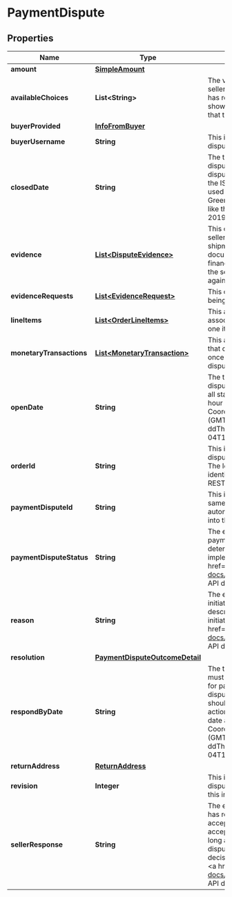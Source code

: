 # PaymentDispute

## Properties
Name | Type | Description | Notes
------------ | ------------- | ------------- | -------------
**amount** | [**SimpleAmount**](SimpleAmount.md) |  |  [optional]
**availableChoices** | **List&lt;String&gt;** | The value(s) returned in this array indicate the choices that the seller has when responding to the payment dispute. Once the seller has responded to the payment dispute, this field will no longer be shown, and instead, the sellerResponse field will show the decision that the seller made. |  [optional]
**buyerProvided** | [**InfoFromBuyer**](InfoFromBuyer.md) |  |  [optional]
**buyerUsername** | **String** | This is the eBay user ID of the buyer that initiated the payment dispute. |  [optional]
**closedDate** | **String** | The timestamp in this field shows the date/time when the payment dispute was closed, so this field is only returned for payment disputes in the CLOSED state. The timestamps returned here use the ISO-8601 24-hour date and time format, and the time zone used is Universal Coordinated Time (UTC), also known as Greenwich Mean Time (GMT), or Zulu. The ISO-8601 format looks like this: yyyy-MM-ddThh:mm.ss.sssZ. An example would be 2019-08-04T19:09:02.768Z. |  [optional]
**evidence** | [**List&lt;DisputeEvidence&gt;**](DisputeEvidence.md) | This container shows any evidence that has been provided by the seller to contest the payment dispute. Evidence may include shipment tracking information, proof of authentication documentation, image(s) to proof that an item is as described, or financial documentation/invoice. This container is only returned if the seller has provided at least one document used as evidence against the payment dispute. |  [optional]
**evidenceRequests** | [**List&lt;EvidenceRequest&gt;**](EvidenceRequest.md) | This container is returned if one or more evidence documents are being requested from the seller. |  [optional]
**lineItems** | [**List&lt;OrderLineItems&gt;**](OrderLineItems.md) | This array is used to identify one or more order line items associated with the payment dispute. There will always be at least one itemId/lineItemId pair returned in this array. |  [optional]
**monetaryTransactions** | [**List&lt;MonetaryTransaction&gt;**](MonetaryTransaction.md) | This array provide details about one or more monetary transactions that occur as part of a payment dispute. This array is only returned once one or more monetary transacations occur with a payment dispute. |  [optional]
**openDate** | **String** | The timestamp in this field shows the date/time when the payment dispute was opened. This field is returned for payment disputes in all states. The timestamps returned here use the ISO-8601 24-hour date and time format, and the time zone used is Universal Coordinated Time (UTC), also known as Greenwich Mean Time (GMT), or Zulu. The ISO-8601 format looks like this: yyyy-MM-ddThh:mm.ss.sssZ. An example would be 2019-08-04T19:09:02.768Z. |  [optional]
**orderId** | **String** | This is the unique identifier of the order involved in the payment dispute. Note: eBay rolled out a new Order ID format in June 2019. The legacy APIs still support the old and new order ID format to identify orders, but only the new order ID format is returned in REST-based API responses. |  [optional]
**paymentDisputeId** | **String** | This is the unique identifier of the payment dispute. This is the same identifier that is passed in to the call URI. This identifier is automatically created by eBay once the payment dispute comes into the eBay Managed Payments system. |  [optional]
**paymentDisputeStatus** | **String** | The enumeration value in this field gives the current status of the payment dispute. The status of a payment dispute partially determines other fields that are returned in the response. For implementation help, refer to &lt;a href&#x3D;&#x27;https://developer.ebay.com/api-docs/sell/fulfillment/types/api:DisputeStateEnum&#x27;&gt;eBay API documentation&lt;/a&gt; |  [optional]
**reason** | **String** | The enumeration value in this field gives the reason why the buyer initiated the payment dispute. See DisputeReasonEnum type for a description of the supported reasons that buyers can give for initiating a payment dispute. For implementation help, refer to &lt;a href&#x3D;&#x27;https://developer.ebay.com/api-docs/sell/fulfillment/types/api:DisputeReasonEnum&#x27;&gt;eBay API documentation&lt;/a&gt; |  [optional]
**resolution** | [**PaymentDisputeOutcomeDetail**](PaymentDisputeOutcomeDetail.md) |  |  [optional]
**respondByDate** | **String** | The timestamp in this field shows the date/time when the seller must response to a payment dispute, so this field is only returned for payment disputes in the ACTION_NEEDED state. For payment disputes that currently require action by the seller, that same seller should look at the availableChoices array to see the available actions. The timestamps returned here use the ISO-8601 24-hour date and time format, and the time zone used is Universal Coordinated Time (UTC), also known as Greenwich Mean Time (GMT), or Zulu. The ISO-8601 format looks like this: yyyy-MM-ddThh:mm.ss.sssZ. An example would be 2019-08-04T19:09:02.768Z. |  [optional]
**returnAddress** | [**ReturnAddress**](ReturnAddress.md) |  |  [optional]
**revision** | **Integer** | This integer value indicates the revision number of the payment dispute. Each time an action is taken against a payment dispute, this integer value increases by 1. |  [optional]
**sellerResponse** | **String** | The enumeration value returned in this field indicates how the seller has responded to the payment dispute. The seller has the option of accepting the payment dispute and agreeing to issue a refund, accepting the payment dispute and agreeing to issue a refund as long as the buyer returns the item, or contesting the payment dispute. This field is returned as soon as the seller makes an initial decision on the payment dispute. For implementation help, refer to &lt;a href&#x3D;&#x27;https://developer.ebay.com/api-docs/sell/fulfillment/types/api:SellerResponseEnum&#x27;&gt;eBay API documentation&lt;/a&gt; |  [optional]
